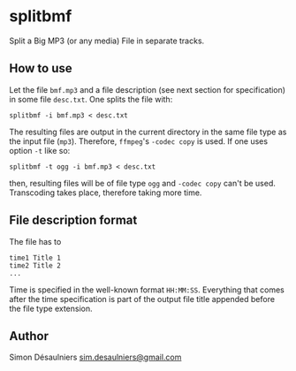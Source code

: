 
# splitbmf

Split a Big MP3 (or any media) File in separate tracks.

## How to use

Let the file `bmf.mp3` and a file description (see next section for
specification) in some file `desc.txt`. One splits the file with:

```
splitbmf -i bmf.mp3 < desc.txt
```

The resulting files are output in the current directory in the same file type as
the input file (`mp3`). Therefore, `ffmpeg`'s `-codec copy` is used. If one uses
option `-t` like so:

```
splitbmf -t ogg -i bmf.mp3 < desc.txt
```

then, resulting files will be of file type `ogg` and `-codec copy` can't be
used. Transcoding takes place, therefore taking more time.

## File description format

The file has to

```
time1 Title 1
time2 Title 2
...
```

Time is specified in the well-known format `HH:MM:SS`. Everything that comes
after the time specification is part of the output file title appended before
the file type extension.

## Author

Simon Désaulniers <sim.desaulniers@gmail.com>

<!-- vim: set sts=2 ts=2 sw=2 tw=80 et :-->

